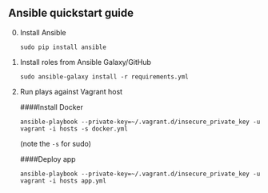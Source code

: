 ## Ansible quickstart guide

0. Install Ansible

    ```
    sudo pip install ansible
    ```

0. Install roles from Ansible Galaxy/GitHub

    ```
    sudo ansible-galaxy install -r requirements.yml
    ```

0. Run plays against Vagrant host

    ####Install Docker

    ```
    ansible-playbook --private-key=~/.vagrant.d/insecure_private_key -u vagrant -i hosts -s docker.yml
    ```

    (note the `-s` for sudo)

    ####Deploy app

    ```
    ansible-playbook --private-key=~/.vagrant.d/insecure_private_key -u vagrant -i hosts app.yml
    ```
